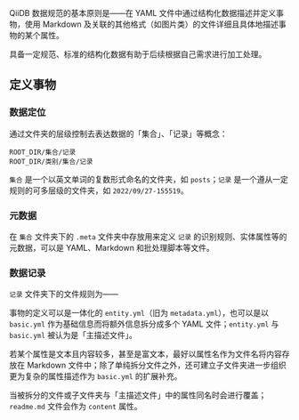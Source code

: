 QiiDB 数据规范的基本原则是——在 YAML 文件中通过结构化数据描述并定义事物，使用 Markdown 及关联的其他格式（如图片类）的文件详细且具体地描述事物的某个属性。

具备一定规范、标准的结构化数据有助于后续根据自己需求进行加工处理。

## 定义事物

### 数据定位

通过文件夹的层级控制去表达数据的「集合」、「记录」等概念：

```text
ROOT_DIR/集合/记录
ROOT_DIR/类别/集合/记录
```

`集合` 是一个以英文单词的复数形式命名的文件夹，如 `posts`；`记录` 是一个遵从一定规则的可多层级的文件夹，如 `2022/09/27-155519`。

### 元数据

在 `集合` 文件夹下的 `.meta` 文件夹中存放用来定义 `记录` 的识别规则、实体属性等的元数据，可以是 YAML、Markdown 和批处理脚本等文件。

### 数据记录

`记录` 文件夹下的文件规则为——

事物的定义可以是一体化的 `entity.yml`（旧为 `metadata.yml`），也可以是以 `basic.yml` 作为基础信息而将额外信息拆分成多个 YAML 文件；`entity.yml` 与 `basic.yml` 被认为是「主描述文件」。

若某个属性是文本且内容较多，甚至是富文本，最好以属性名作为文件名将内容存放在 Markdown 文件中；除了单纯拆分文件之外，还可建立子文件夹进一步组织更为复杂的属性描述作为 `basic.yml` 的扩展补充。

当被拆分的文件或子文件夹与「主描述文件」中的属性同名时会进行覆盖；`readme.md` 文件会作为 `content` 属性。
